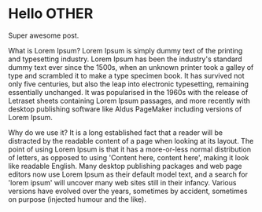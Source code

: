 # Hello OTHER
Super awesome post.


What is Lorem Ipsum? Lorem Ipsum is simply dummy text of the printing
and typesetting industry. Lorem Ipsum has been the industry's standard
dummy text ever since the 1500s, when an unknown printer took a galley
of type and scrambled it to make a type specimen book. It has survived
not only five centuries, but also the leap into electronic typesetting,
remaining essentially unchanged. It was popularised in the 1960s with
the release of Letraset sheets containing Lorem Ipsum passages, and more
recently with desktop publishing software like Aldus PageMaker including
versions of Lorem Ipsum.



Why do we use it? It is a long established fact that a reader will be
distracted by the readable content of a page when looking at its layout.
The point of using Lorem Ipsum is that it has a more-or-less normal
distribution of letters, as opposed to using 'Content here, content
here', making it look like readable English. Many desktop publishing
packages and web page editors now use Lorem Ipsum as their default model
text, and a search for 'lorem ipsum' will uncover many web sites still
in their infancy. Various versions have evolved over the years,
sometimes by accident, sometimes on purpose (injected humour and the
like).
